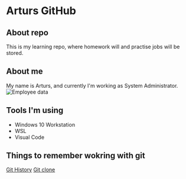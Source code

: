 # Arturs GitHub
## About repo
This is my learning repo, where homework will and practise jobs will be stored.

## About me

My name is Arturs, and currently I'm working as System Administrator.
![Employee data](https://github.com/OS-ar/devops_basic_artursostapenko/blob/main/git_repos/module_1/assets/pic1.jpg.jpg?raw=true "AO")

## Tools I'm using

- Windows 10 Workstation
- WSL 
- Visual Code

## Things to remember wokring with git

[Git History](https://git-scm.com/book/en/v2/Git-Basics-Viewing-the-Commit-History)
[Git clone](https://github.com/git-guides/git-clone) 


